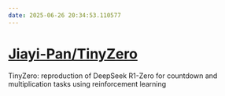 ```yaml
---
date: 2025-06-26 20:34:53.110577
---
```


# [Jiayi-Pan/TinyZero](https://github.com/Jiayi-Pan/TinyZero)

TinyZero: reproduction of DeepSeek R1-Zero for countdown and multiplication tasks using reinforcement learning